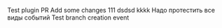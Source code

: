 Test plugin
PR
Add some changes
111
dsdsd
kkkk
Надо протестить все виды событий 
Test branch creation event
